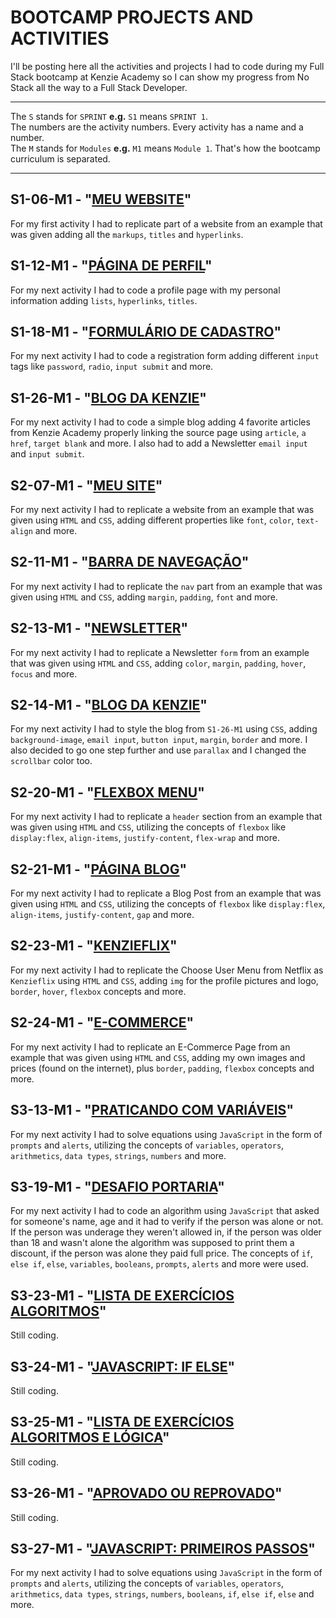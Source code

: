 # BOOTCAMP PROJECTS AND ACTIVITIES
I'll be posting here all the activities and projects I had to code during my Full Stack bootcamp at Kenzie Academy so I can show my progress from No Stack all the way to a Full Stack Developer.

<hr />

The `S` stands for `SPRINT` <strong>e.g.</strong> `S1` means `SPRINT 1`.<br />
The numbers are the activity numbers. Every activity has a name and a number.<br />
The `M` stands for `Modules` <strong>e.g.</strong> `M1` means `Module 1`. That's how the bootcamp curriculum is separated.

<hr />

## S1-06-M1 - "[MEU WEBSITE](https://bitoller.github.io/Bootcamp-Projects-and-Activities/src/M1-SPRINT-1/S1-06-M1.html)"
For my first activity I had to replicate part of a website from an example that was given adding all the `markups`, `titles` and `hyperlinks`.

## S1-12-M1 - "[PÁGINA DE PERFIL](https://bitoller.github.io/Bootcamp-Projects-and-Activities/src/M1-SPRINT-1/S1-12-M1.html)"
For my next activity I had to code a profile page with my personal information adding `lists`, `hyperlinks`, `titles`.

## S1-18-M1 - "[FORMULÁRIO DE CADASTRO](https://bitoller.github.io/Bootcamp-Projects-and-Activities/src/M1-SPRINT-1/S1-18-M1.html)"
For my next activity I had to code a registration form adding different `input` tags like `password`, `radio`, `input submit` and more.

## S1-26-M1 - "[BLOG DA KENZIE](https://bitoller.github.io/Bootcamp-Projects-and-Activities/src/M1-SPRINT-1/S1-26-M1.html)"
For my next activity I had to code a simple blog adding 4 favorite articles from Kenzie Academy properly linking the source page using `article`, `a href`, `target blank` and more. I also had to add a Newsletter `email input` and `input submit`.

## S2-07-M1 - "[MEU SITE](https://bitoller.github.io/Bootcamp-Projects-and-Activities/src/M1-SPRINT-2/S2-07-M1.html)"
For my next activity I had to replicate a website from an example that was given using `HTML` and `CSS`, adding different properties like `font`, `color`, `text-align` and more.

## S2-11-M1 - "[BARRA DE NAVEGAÇÃO](https://bitoller.github.io/Bootcamp-Projects-and-Activities/src/M1-SPRINT-2/S2-11-M1.html)"
For my next activity I had to replicate the `nav` part from an example that was given using `HTML` and `CSS`, adding `margin`, `padding`, `font` and more.

## S2-13-M1 - "[NEWSLETTER](https://bitoller.github.io/Bootcamp-Projects-and-Activities/src/M1-SPRINT-2/S2-13-M1.html)"
For my next activity I had to replicate a Newsletter `form` from an example that was given using `HTML` and `CSS`, adding `color`, `margin`, `padding`, `hover`, `focus` and more.

## S2-14-M1 - "[BLOG DA KENZIE](https://bitoller.github.io/Bootcamp-Projects-and-Activities/src/M1-SPRINT-2/S2-14-M1.html)"
For my next activity I had to style the blog from `S1-26-M1` using `CSS`, adding `background-image`, `email input`, `button input`, `margin`, `border` and more. I also decided to go one step further and use `parallax` and I changed the `scrollbar` color too.

## S2-20-M1 - "[FLEXBOX MENU](https://bitoller.github.io/Bootcamp-Projects-and-Activities/src/M1-SPRINT-2/S2-20-M1.html)"
For my next activity I had to replicate a `header` section from an example that was given using `HTML` and `CSS`, utilizing the concepts of `flexbox` like `display:flex`, `align-items`, `justify-content`, `flex-wrap` and more.

## S2-21-M1 - "[PÁGINA BLOG](https://bitoller.github.io/Bootcamp-Projects-and-Activities/src/M1-SPRINT-2/S2-21-M1.html)"
For my next activity I had to replicate a Blog Post from an example that was given using `HTML` and `CSS`, utilizing the concepts of `flexbox` like `display:flex`, `align-items`, `justify-content`, `gap` and more.

## S2-23-M1 - "[KENZIEFLIX](https://bitoller.github.io/Bootcamp-Projects-and-Activities/src/M1-SPRINT-2/S2-23-M1.html)"
For my next activity I had to replicate the Choose User Menu from Netflix as `Kenzieflix` using `HTML` and `CSS`, adding `img` for the profile pictures and logo, `border`, `hover`, `flexbox` concepts and more.

## S2-24-M1 - "[E-COMMERCE](https://bitoller.github.io/Bootcamp-Projects-and-Activities/src/M1-SPRINT-2/S2-24-M1.html)"
For my next activity I had to replicate an E-Commerce Page from an example that was given using `HTML` and `CSS`, adding my own images and prices (found on the internet), plus `border`, `padding`, `flexbox` concepts and more.

## S3-13-M1 - "[PRATICANDO COM VARIÁVEIS](https://bitoller.github.io/Bootcamp-Projects-and-Activities/src/M1-SPRINT-3/S3-13-M1.html)"
For my next activity I had to solve equations using `JavaScript` in the form of `prompts` and `alerts`, utilizing the concepts of `variables`, `operators`, `arithmetics`, `data types`, `strings`, `numbers` and more.

## S3-19-M1 - "[DESAFIO PORTARIA](https://bitoller.github.io/Bootcamp-Projects-and-Activities/src/M1-SPRINT-3/S3-19-M1.html)"
For my next activity I had to code an algorithm using `JavaScript` that asked for someone's name, age and it had to verify if the person was alone or not. If the person was underage they weren't allowed in, if the person was older than 18 and wasn't alone the algorithm was supposed to print them a discount, if the person was alone they paid full price. The concepts of `if`, `else if`, `else`, `variables`, `booleans`, `prompts`, `alerts` and more were used.

## S3-23-M1 - "[LISTA DE EXERCÍCIOS ALGORITMOS](https://bitoller.github.io/Bootcamp-Projects-and-Activities/src/M1-SPRINT-3/S3-23-M1.html)"
Still coding.

## S3-24-M1 - "[JAVASCRIPT: IF ELSE](https://bitoller.github.io/Bootcamp-Projects-and-Activities/src/M1-SPRINT-3/S3-24-M1.html)"
Still coding.

## S3-25-M1 - "[LISTA DE EXERCÍCIOS ALGORITMOS E LÓGICA](https://bitoller.github.io/Bootcamp-Projects-and-Activities/src/M1-SPRINT-3/S3-25-M1.html)"
Still coding.

## S3-26-M1 - "[APROVADO OU REPROVADO](https://bitoller.github.io/Bootcamp-Projects-and-Activities/src/M1-SPRINT-3/S3-26-M1.html)"
Still coding.

## S3-27-M1 - "[JAVASCRIPT: PRIMEIROS PASSOS](https://bitoller.github.io/Bootcamp-Projects-and-Activities/src/M1-SPRINT-3/S3-27-M1.html)"
For my next activity I had to solve equations using `JavaScript` in the form of `prompts` and `alerts`, utilizing the concepts of `variables`, `operators`, `arithmetics`, `data types`, `strings`, `numbers`, `booleans`, `if`, `else if`, `else` and more.
